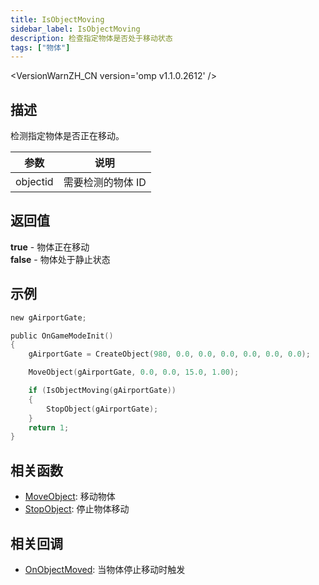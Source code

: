 ```yaml
---
title: IsObjectMoving
sidebar_label: IsObjectMoving
description: 检查指定物体是否处于移动状态
tags: ["物体"]
---
```


<VersionWarnZH_CN version='omp v1.1.0.2612' />

## 描述

检测指定物体是否正在移动。

| 参数     | 说明              |
| -------- | ----------------- |
| objectid | 需要检测的物体 ID |

## 返回值

**true** - 物体正在移动  
**false** - 物体处于静止状态

## 示例

```c
new gAirportGate;

public OnGameModeInit()
{
    gAirportGate = CreateObject(980, 0.0, 0.0, 0.0, 0.0, 0.0, 0.0);

    MoveObject(gAirportGate, 0.0, 0.0, 15.0, 1.00);

    if (IsObjectMoving(gAirportGate))
    {
        StopObject(gAirportGate);
    }
    return 1;
}
```

## 相关函数

- [MoveObject](MoveObject): 移动物体
- [StopObject](StopObject): 停止物体移动

## 相关回调

- [OnObjectMoved](../callbacks/OnObjectMoved): 当物体停止移动时触发
